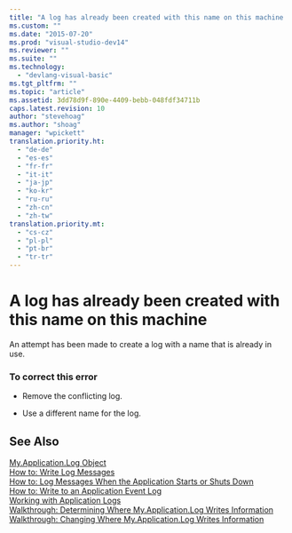 ```yaml
---
title: "A log has already been created with this name on this machine | Microsoft Docs"
ms.custom: ""
ms.date: "2015-07-20"
ms.prod: "visual-studio-dev14"
ms.reviewer: ""
ms.suite: ""
ms.technology: 
  - "devlang-visual-basic"
ms.tgt_pltfrm: ""
ms.topic: "article"
ms.assetid: 3dd78d9f-890e-4409-bebb-048fdf34711b
caps.latest.revision: 10
author: "stevehoag"
ms.author: "shoag"
manager: "wpickett"
translation.priority.ht: 
  - "de-de"
  - "es-es"
  - "fr-fr"
  - "it-it"
  - "ja-jp"
  - "ko-kr"
  - "ru-ru"
  - "zh-cn"
  - "zh-tw"
translation.priority.mt: 
  - "cs-cz"
  - "pl-pl"
  - "pt-br"
  - "tr-tr"
---
```

# A log has already been created with this name on this machine
An attempt has been made to create a log with a name that is already in use.  
  
### To correct this error  
  
-   Remove the conflicting log.  
  
-   Use a different name for the log.  
  
## See Also  
 [My.Application.Log Object](../../visual-basic/language-reference/objects/my-application-log-object.md)   
 [How to: Write Log Messages](../../visual-basic/developing-apps/programming/log-info/how-to-write-log-messages.md)   
 [How to: Log Messages When the Application Starts or Shuts Down](../../visual-basic/developing-apps/programming/log-info/how-to-log-messages-when-the-application-starts-or-shuts-down.md)   
 [How to: Write to an Application Event Log](../../visual-basic/developing-apps/programming/log-info/how-to-write-to-an-application-event-log.md)   
 [Working with Application Logs](../../visual-basic/developing-apps/programming/log-info/working-with-application-logs.md)   
 [Walkthrough: Determining Where My.Application.Log Writes Information](../../visual-basic/developing-apps/programming/log-info/walkthrough-determining-where-my-application-log-writes-information.md)   
 [Walkthrough: Changing Where My.Application.Log Writes Information](../../visual-basic/developing-apps/programming/log-info/walkthrough-changing-where-my-application-log-writes-information.md)